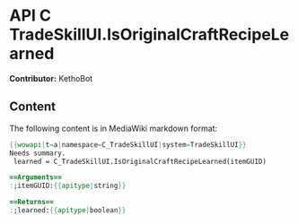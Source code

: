 # API C TradeSkillUI.IsOriginalCraftRecipeLearned

**Contributor:** KethoBot

## Content

The following content is in MediaWiki markdown format:

```mediawiki
{{wowapi|t=a|namespace=C_TradeSkillUI|system=TradeSkillUI}}
Needs summary.
 learned = C_TradeSkillUI.IsOriginalCraftRecipeLearned(itemGUID)

==Arguments==
:;itemGUID:{{apitype|string}}

==Returns==
:;learned:{{apitype|boolean}}
```
